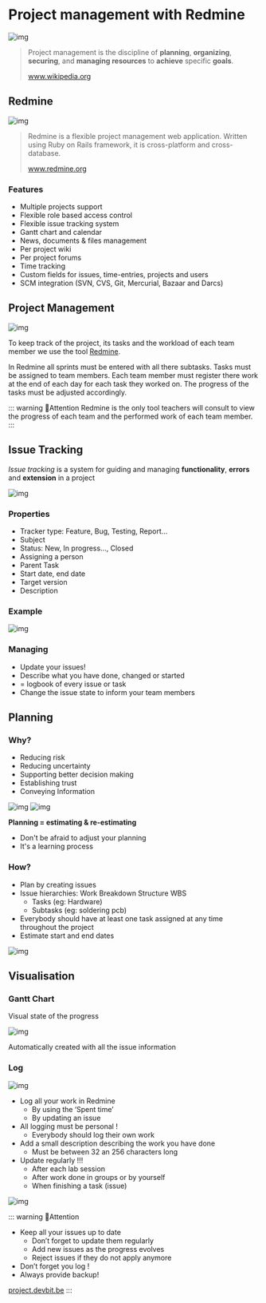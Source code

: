 # Project management with Redmine

![img](./images/afbeelding2.png)

> Project management is the discipline of **planning**, **organizing**, **securing**, and **managing resources** to **achieve** specific **goals**.
>
> www.wikipedia.org

## Redmine

![img](./images/afbeelding1.png)

> Redmine is a flexible project management web application. Written using Ruby on Rails framework, it is cross-platform and cross-database.
>
> www.redmine.org

### Features

- Multiple projects support
- Flexible role based access control
- Flexible issue tracking system
- Gantt chart and calendar
- News, documents & files management
- Per project wiki
- Per project forums
- Time tracking
- Custom fields for issues, time-entries, projects and users
- SCM integration (SVN, CVS, Git, Mercurial, Bazaar and Darcs)

## Project Management

![img](./images/afbeelding3.png)

To keep track of the project, its tasks and the workload of each team member we use the tool [Redmine](https://project.devbit.be/).

In Redmine all sprints must be entered with all there subtasks. Tasks must be assigned to team members. Each team member must register there work at the end of each day for each task they worked on. The progress of the tasks must be adjusted accordingly.

::: warning 📢Attention
Redmine is the only tool teachers will consult to view the progress of each team and the performed work of each team member.
:::

## Issue Tracking

_Issue tracking_ is a system for guiding and managing **functionality**, **errors** and **extension** in a project

![img](./images/afbeelding4.png)

### Properties

- Tracker type: Feature, Bug, Testing, Report…
- Subject
- Status: New, In progress…, Closed
- Assigning a person
- Parent Task
- Start date, end date
- Target version
- Description

### Example

![img](./images/afbeelding5.png)

### Managing

- Update your issues!
- Describe what you have done, changed or started
- = logbook of every issue or task
- Change the issue state to inform your team members

## Planning

### Why?

- Reducing risk
- Reducing uncertainty
- Supporting better decision making
- Establishing trust
- Conveying Information

![img](./images/afbeelding6.png)
![img](./images/afbeelding7.png)

**Planning  = estimating & re-estimating**

- Don't be afraid to adjust your planning
- It's a learning process

### How?

- Plan by creating issues
- Issue hierarchies: Work Breakdown Structure WBS
  - Tasks (eg: Hardware)
  - Subtasks (eg: soldering pcb)
- Everybody should have at least one task assigned at any time throughout the project
- Estimate start and end dates

![img](./images/afbeelding8.png)

## Visualisation

### Gantt Chart

Visual state of the progress

![img](./images/afbeelding9.png)

Automatically created with all the issue information

### Log

![img](./images/afbeelding10.png)

- Log all your work in Redmine
  - By using the ‘Spent time’
  - By updating an issue
- All logging must be personal !
  - Everybody should log their own work
- Add a small description describing the work you have done
  - Must be between 32 an 256 characters long
- Update regularly !!!
  - After each lab session
  - After work done in groups or by yourself
  - When finishing a task (issue)

![img](./images/afbeelding11.png)

::: warning 📢Attention
- Keep all your issues up to date
  - Don’t forget to update them regularly
  - Add new issues as the progress evolves
  - Reject issues if they do not apply anymore
- Don’t forget you log !
- Always provide backup!

[project.devbit.be](https://project.devbit.be)
:::